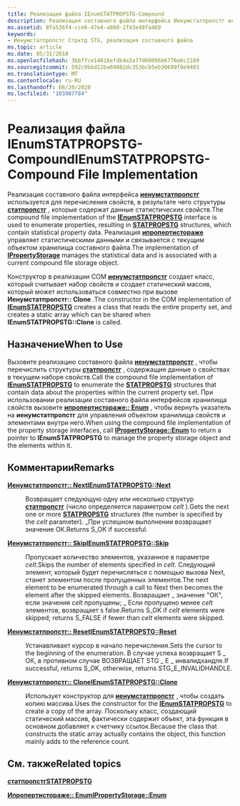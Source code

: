 ```yaml
---
title: Реализация файла IEnumSTATPROPSTG-Compound
description: Реализация составного файла интерфейса Иенумстатпропстг используется для перечисления свойств, в результате чего структуры СТАТПРОПСТГ, которые содержат данные статистических свойств.
ms.assetid: 8fa536f4-cce6-47e4-a860-2f43e48fa469
keywords:
- Иенумстатпропстг Стрктд STG, реализация составного файла
ms.topic: article
ms.date: 05/31/2018
ms.openlocfilehash: 3bbffce14016efdb4e2a77d60096b6776e6c2189
ms.sourcegitcommit: 592c9bbd22ba69802dc353bcb5eb30699f9e9403
ms.translationtype: MT
ms.contentlocale: ru-RU
ms.lasthandoff: 08/20/2020
ms.locfileid: "103987784"
---
```

# <a name="ienumstatpropstg-compound-file-implementation"></a><span data-ttu-id="cc4bd-104">Реализация файла IEnumSTATPROPSTG-Compound</span><span class="sxs-lookup"><span data-stu-id="cc4bd-104">IEnumSTATPROPSTG-Compound File Implementation</span></span>

<span data-ttu-id="cc4bd-105">Реализация составного файла интерфейса [**иенумстатпропстг**](/windows/win32/api/propidlbase/nn-propidlbase-ienumstatpropstg) используется для перечисления свойств, в результате чего структуры [**статпропстг**](/windows/win32/api/propidlbase/nn-propidlbase-ienumstatpropstg) , которые содержат данные статистических свойств.</span><span class="sxs-lookup"><span data-stu-id="cc4bd-105">The compound file implementation of the [**IEnumSTATPROPSTG**](/windows/win32/api/propidlbase/nn-propidlbase-ienumstatpropstg) interface is used to enumerate properties, resulting in [**STATPROPSTG**](/windows/win32/api/propidlbase/nn-propidlbase-ienumstatpropstg) structures, which contain statistical property data.</span></span> <span data-ttu-id="cc4bd-106">Реализация [**ипропертистораже**](/windows/desktop/api/Propidl/nn-propidl-ipropertystorage) управляет статистическими данными и связывается с текущим объектом хранилища составного файла.</span><span class="sxs-lookup"><span data-stu-id="cc4bd-106">The implementation of [**IPropertyStorage**](/windows/desktop/api/Propidl/nn-propidl-ipropertystorage) manages the statistical data and is associated with a current compound file storage object.</span></span>

<span data-ttu-id="cc4bd-107">Конструктор в реализации COM [**иенумстатпропстг**](/windows/win32/api/propidlbase/nn-propidlbase-ienumstatpropstg) создает класс, который считывает набор свойств и создает статический массив, который может использоваться совместно при вызове **Иенумстатпропстг:: Clone** .</span><span class="sxs-lookup"><span data-stu-id="cc4bd-107">The constructor in the COM implementation of [**IEnumSTATPROPSTG**](/windows/win32/api/propidlbase/nn-propidlbase-ienumstatpropstg) creates a class that reads the entire property set, and creates a static array which can be shared when **IEnumSTATPROPSTG::Clone** is called.</span></span>

## <a name="when-to-use"></a><span data-ttu-id="cc4bd-108">Назначение</span><span class="sxs-lookup"><span data-stu-id="cc4bd-108">When to Use</span></span>

<span data-ttu-id="cc4bd-109">Вызовите реализацию составного файла [**иенумстатпропстг**](/windows/win32/api/propidlbase/nn-propidlbase-ienumstatpropstg) , чтобы перечислить структуры [**статпропстг**](/windows/win32/api/propidlbase/nn-propidlbase-ienumstatpropstg) , содержащие данные о свойствах в текущем наборе свойств.</span><span class="sxs-lookup"><span data-stu-id="cc4bd-109">Call the compound file implementation of [**IEnumSTATPROPSTG**](/windows/win32/api/propidlbase/nn-propidlbase-ienumstatpropstg) to enumerate the [**STATPROPSTG**](/windows/win32/api/propidlbase/nn-propidlbase-ienumstatpropstg) structures that contain data about the properties within the current property set.</span></span> <span data-ttu-id="cc4bd-110">При использовании реализации составного файла интерфейсов хранилища свойств вызовите [**ипропертистораже:: Enum**](/windows/desktop/api/Propidl/nf-propidl-ipropertystorage-enum) , чтобы вернуть указатель на **иенумстатпропстг** для управления объектом хранилища свойств и элементами внутри него.</span><span class="sxs-lookup"><span data-stu-id="cc4bd-110">When using the compound file implementation of the property storage interfaces, call [**IPropertyStorage::Enum**](/windows/desktop/api/Propidl/nf-propidl-ipropertystorage-enum) to return a pointer to **IEnumSTATPROPSTG** to manage the property storage object and the elements within it.</span></span>

## <a name="remarks"></a><span data-ttu-id="cc4bd-111">Комментарии</span><span class="sxs-lookup"><span data-stu-id="cc4bd-111">Remarks</span></span>

<dl> <dt>

<span data-ttu-id="cc4bd-112"><span id="IEnumSTATPROPSTG__Next"></span><span id="ienumstatpropstg__next"></span><span id="IENUMSTATPROPSTG__NEXT"></span>[**Иенумстатпропстг:: Next**](/windows/win32/api/propidlbase/nn-propidlbase-ienumstatpropstg)</span><span class="sxs-lookup"><span data-stu-id="cc4bd-112"><span id="IEnumSTATPROPSTG__Next"></span><span id="ienumstatpropstg__next"></span><span id="IENUMSTATPROPSTG__NEXT"></span>[**IEnumSTATPROPSTG::Next**](/windows/win32/api/propidlbase/nn-propidlbase-ienumstatpropstg)</span></span>
</dt> <dd>

<span data-ttu-id="cc4bd-113">Возвращает следующую одну или несколько структур [**статпропстг**](/windows/win32/api/propidlbase/nn-propidlbase-ienumstatpropstg) (число определяется параметром *celt* ).</span><span class="sxs-lookup"><span data-stu-id="cc4bd-113">Gets the next one or more [**STATPROPSTG**](/windows/win32/api/propidlbase/nn-propidlbase-ienumstatpropstg) structures (the number is specified by the *celt* parameter).</span></span> <span data-ttu-id="cc4bd-114">\_При успешном выполнении возвращает значение ОК.</span><span class="sxs-lookup"><span data-stu-id="cc4bd-114">Returns S\_OK if successful.</span></span>

</dd> <dt>

<span data-ttu-id="cc4bd-115"><span id="IEnumSTATPROPSTG__Skip"></span><span id="ienumstatpropstg__skip"></span><span id="IENUMSTATPROPSTG__SKIP"></span>[**Иенумстатпропстг:: Skip**](/windows/win32/api/propidlbase/nn-propidlbase-ienumstatpropstg)</span><span class="sxs-lookup"><span data-stu-id="cc4bd-115"><span id="IEnumSTATPROPSTG__Skip"></span><span id="ienumstatpropstg__skip"></span><span id="IENUMSTATPROPSTG__SKIP"></span>[**IEnumSTATPROPSTG::Skip**](/windows/win32/api/propidlbase/nn-propidlbase-ienumstatpropstg)</span></span>
</dt> <dd>

<span data-ttu-id="cc4bd-116">Пропускает количество элементов, указанное в параметре *celt*.</span><span class="sxs-lookup"><span data-stu-id="cc4bd-116">Skips the number of elements specified in *celt*.</span></span> <span data-ttu-id="cc4bd-117">Следующий элемент, который будет перечисляться с помощью вызова Next, станет элементом после пропущенных элементов.</span><span class="sxs-lookup"><span data-stu-id="cc4bd-117">The next element to be enumerated through a call to Next then becomes the element after the skipped elements.</span></span> <span data-ttu-id="cc4bd-118">Возвращает \_ значение "ОК", если значения *celt* пропущены; \_ Если пропущено менее *celt* элементов, возвращает s false.</span><span class="sxs-lookup"><span data-stu-id="cc4bd-118">Returns S\_OK if *celt* elements were skipped; returns S\_FALSE if fewer than *celt* elements were skipped.</span></span>

</dd> <dt>

<span data-ttu-id="cc4bd-119"><span id="IEnumSTATPROPSTG__Reset"></span><span id="ienumstatpropstg__reset"></span><span id="IENUMSTATPROPSTG__RESET"></span>[**Иенумстатпропстг:: Reset**](/windows/win32/api/propidlbase/nn-propidlbase-ienumstatpropstg)</span><span class="sxs-lookup"><span data-stu-id="cc4bd-119"><span id="IEnumSTATPROPSTG__Reset"></span><span id="ienumstatpropstg__reset"></span><span id="IENUMSTATPROPSTG__RESET"></span>[**IEnumSTATPROPSTG::Reset**](/windows/win32/api/propidlbase/nn-propidlbase-ienumstatpropstg)</span></span>
</dt> <dd>

<span data-ttu-id="cc4bd-120">Устанавливает курсор в начало перечисления.</span><span class="sxs-lookup"><span data-stu-id="cc4bd-120">Sets the cursor to the beginning of the enumeration.</span></span> <span data-ttu-id="cc4bd-121">В случае успеха возвращает S \_ ОК, в противном случае ВОЗВРАЩАЕТ STG \_ E \_ инвалидхандле.</span><span class="sxs-lookup"><span data-stu-id="cc4bd-121">If successful, returns S\_OK, otherwise, returns STG\_E\_INVALIDHANDLE.</span></span>

</dd> <dt>

<span data-ttu-id="cc4bd-122"><span id="IEnumSTATPROPSTG__Clone"></span><span id="ienumstatpropstg__clone"></span><span id="IENUMSTATPROPSTG__CLONE"></span>[**Иенумстатпропстг:: Clone**](/windows/win32/api/propidlbase/nn-propidlbase-ienumstatpropstg)</span><span class="sxs-lookup"><span data-stu-id="cc4bd-122"><span id="IEnumSTATPROPSTG__Clone"></span><span id="ienumstatpropstg__clone"></span><span id="IENUMSTATPROPSTG__CLONE"></span>[**IEnumSTATPROPSTG::Clone**](/windows/win32/api/propidlbase/nn-propidlbase-ienumstatpropstg)</span></span>
</dt> <dd>

<span data-ttu-id="cc4bd-123">Использует конструктор для [**иенумстатпропстг**](/windows/win32/api/propidlbase/nn-propidlbase-ienumstatpropstg) , чтобы создать копию массива.</span><span class="sxs-lookup"><span data-stu-id="cc4bd-123">Uses the constructor for the [**IEnumSTATPROPSTG**](/windows/win32/api/propidlbase/nn-propidlbase-ienumstatpropstg) to create a copy of the array.</span></span> <span data-ttu-id="cc4bd-124">Поскольку класс, создающий статический массив, фактически содержит объект, эта функция в основном добавляет к счетчику ссылок.</span><span class="sxs-lookup"><span data-stu-id="cc4bd-124">Because the class that constructs the static array actually contains the object, this function mainly adds to the reference count.</span></span>

</dd> </dl>

## <a name="related-topics"></a><span data-ttu-id="cc4bd-125">См. также</span><span class="sxs-lookup"><span data-stu-id="cc4bd-125">Related topics</span></span>

<dl> <dt>

[<span data-ttu-id="cc4bd-126">**статпропстг**</span><span class="sxs-lookup"><span data-stu-id="cc4bd-126">**STATPROPSTG**</span></span>](/windows/win32/api/propidlbase/nn-propidlbase-ienumstatpropstg)
</dt> <dt>

[<span data-ttu-id="cc4bd-127">**Ипропертистораже:: Enum**</span><span class="sxs-lookup"><span data-stu-id="cc4bd-127">**IPropertyStorage::Enum**</span></span>](/windows/desktop/api/Propidl/nf-propidl-ipropertystorage-enum)
</dt> </dl>

 

 